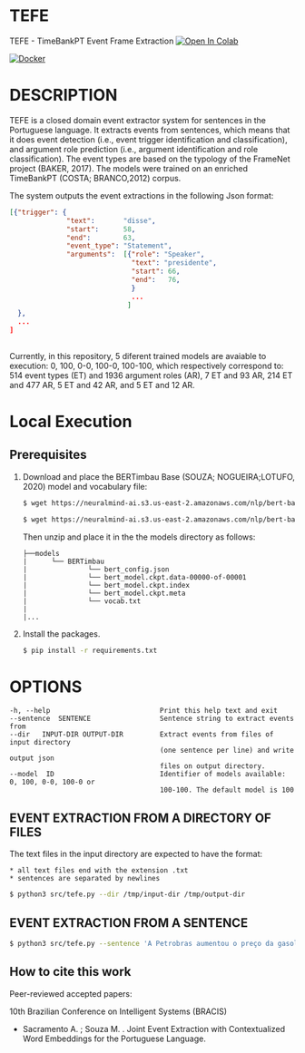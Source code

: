 # TEFE
TEFE - TimeBankPT Event Frame Extraction
[![Open In Colab](https://colab.research.google.com/assets/colab-badge.svg)](https://colab.research.google.com/github/FORMAS/TEFE/blob/main/notebook/colab-tefe.ipynb)

[![Docker](https://img.shields.io/badge/docker-%230db7ed.svg?style=for-the-badge&logo=docker&logoColor=white)](https://hub.docker.com/r/andersonsacramento/tefe)


# DESCRIPTION

TEFE is a closed domain event extractor system for sentences in the Portuguese language. It extracts events from sentences, which means that it does event detection (i.e., event trigger identification and classification), and argument role prediction (i.e., argument identification and role classification). The event types are based on the typology of the FrameNet project (BAKER, 2017). The models were trained on an enriched TimeBankPT (COSTA; BRANCO,2012) corpus.

The system outputs the event extractions in the following Json format:
```json
[{"trigger": {
              "text":       "disse",
			  "start":      58,
			  "end":        63,
			  "event_type": "Statement",
			  "arguments":  [{"role": "Speaker",
			                  "text": "presidente",
							  "start": 66,
							  "end":   76,
							  }
							  ...
						     ]
  },
  ...
]
  
```
Currently, in this repository, 5 diferent trained models are avaiable to execution: 0, 100, 0-0, 100-0, 100-100, which respectively correspond to: 514 event types (ET) and 1936 argument roles (AR), 7 ET and 93 AR, 214 ET and 477 AR, 5 ET and 42 AR, and 5 ET and 12 AR.

# Local Execution

## Prerequisites

1. Download and place the BERTimbau Base (SOUZA; NOGUEIRA;LOTUFO, 2020) model and vocabulary file:
    ```bash
    $ wget https://neuralmind-ai.s3.us-east-2.amazonaws.com/nlp/bert-base-portuguese-cased/bert-base-portuguese-cased_tensorflow_checkpoint.zip
	```
	```bash
	$ wget https://neuralmind-ai.s3.us-east-2.amazonaws.com/nlp/bert-base-portuguese-cased/vocab.txt
	```
	Then unzip and place it in the the models directory as follows:
	```
	├──models
	|      └── BERTimbau
	|               └── bert_config.json
	|               └── bert_model.ckpt.data-00000-of-00001
	|               └── bert_model.ckpt.index
	|               └── bert_model.ckpt.meta
	|               └── vocab.txt
	|
	|...
	```

2. Install the packages.
   ```bash
   $ pip install -r requirements.txt
   ```

<!-- 3. Download and place all the other models (i.e., 0, 0-0, 100-0, 100-100): -->
<!--    * [Download link](https://drive.google.com/file/d/1isdiyUu5sXkS8DXdEBjE_pfi-ErjnutQ/view?usp=sharing) -->
<!--    * Then unzip and place it in the models directory as follows: -->
<!-- 	``` -->
<!-- 	├──models -->
<!-- 	|     └── blstme_0_0.h5 -->
<!-- 	|     └── blstme_100_100.h5 -->
<!-- 	|     └── blstme_100.h5 -->
<!-- 	|     └── blstmea_0.h5 -->
<!-- 	|     └── blstmeat2_100_0.h5 -->
<!-- 	| -->
<!-- 	|... -->
<!-- 	``` -->


# OPTIONS
    -h, --help                           Print this help text and exit
	--sentence  SENTENCE                 Sentence string to extract events from
	--dir   INPUT-DIR OUTPUT-DIR         Extract events from files of input directory
		                                 (one sentence per line) and write output json
										 files on output directory.
    --model  ID                          Identifier of models available: 0, 100, 0-0, 100-0 or 
	                                     100-100. The default model is 100


## EVENT EXTRACTION FROM A DIRECTORY OF FILES
The text files in the input directory are expected to have the format:

    * all text files end with the extension .txt
    * sentences are separated by newlines
	
```bash
$ python3 src/tefe.py --dir /tmp/input-dir /tmp/output-dir
```
## EVENT EXTRACTION FROM A SENTENCE

```bash
$ python3 src/tefe.py --sentence 'A Petrobras aumentou o preço da gasolina para 2,30 reais, disse o presidente.'
```
## How to cite this work

Peer-reviewed accepted papers:

10th Brazilian Conference on Intelligent Systems (BRACIS)

* Sacramento A. ; Souza M. . Joint Event Extraction with Contextualized Word Embeddings for the Portuguese 
Language.

